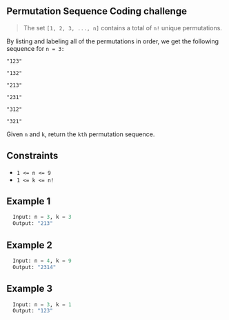 ## Permutation Sequence Coding challenge
> The set `[1, 2, 3, ..., n]` contains a total of `n!` unique permutations.

By listing and labeling all of the permutations in order, we get the following sequence for `n = 3:`

`"123"`

`"132"`

`"213"`

`"231"`

`"312"`

`"321"`

Given `n` and `k`, return the `kth` permutation sequence.

## Constraints
- `1 <= n <= 9`
- `1 <= k <= n!`

## Example 1
```Python
  Input: n = 3, k = 3
  Output: "213"
```

## Example 2
```Python
  Input: n = 4, k = 9
  Output: "2314"
```

## Example 3
```Python
  Input: n = 3, k = 1
  Output: "123"
```


